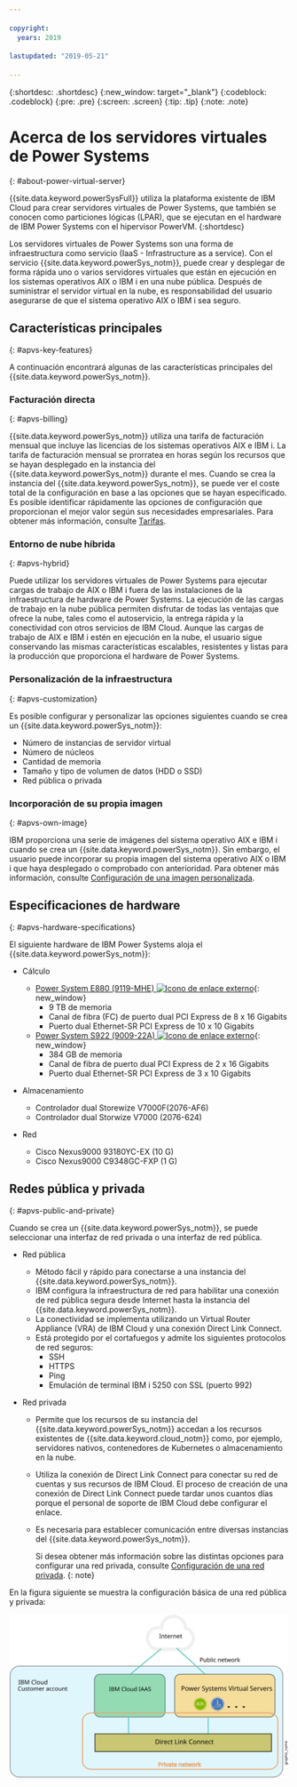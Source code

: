 ```yaml
---

copyright:
  years: 2019

lastupdated: "2019-05-21"

---
```


{:shortdesc: .shortdesc}
{:new_window: target="_blank"}
{:codeblock: .codeblock}
{:pre: .pre}
{:screen: .screen}
{:tip: .tip}
{:note: .note}

# Acerca de los servidores virtuales de Power Systems
{: #about-power-virtual-server}

{{site.data.keyword.powerSysFull}} utiliza la plataforma existente de IBM Cloud para crear servidores virtuales de Power Systems, que también se conocen como particiones lógicas (LPAR), que se ejecutan en el hardware de IBM Power Systems con el hipervisor PowerVM.
{:shortdesc}

Los servidores virtuales de Power Systems son una forma de infraestructura como servicio (IaaS - Infrastructure as a service). Con el servicio {{site.data.keyword.powerSys_notm}}, puede crear y desplegar de forma rápida uno o varios servidores virtuales que están en ejecución en los sistemas operativos AIX o IBM i en una nube pública. Después de suministrar el servidor virtual en la nube, es responsabilidad del usuario asegurarse de que el sistema operativo AIX o IBM i sea seguro.

## Características principales
{: #apvs-key-features}

A continuación encontrará algunas de las características principales del {{site.data.keyword.powerSys_notm}}.

### Facturación directa
{: #apvs-billing}

{{site.data.keyword.powerSys_notm}} utiliza una tarifa de facturación mensual que incluye las licencias de los sistemas operativos AIX e IBM i. La tarifa de facturación mensual se prorratea en horas según los recursos que se hayan desplegado en la instancia del {{site.data.keyword.powerSys_notm}} durante el mes. Cuando se crea la instancia del {{site.data.keyword.powerSys_notm}}, se puede ver el coste total de la configuración en base a las opciones que se hayan especificado.  Es posible identificar rápidamente las opciones de configuración que proporcionan el mejor valor según sus necesidades empresariales. Para obtener más información, consulte [Tarifas](/docs/infrastructure/power-iaas?topic=power-iaas-pricing-virtual-server#pricing-virtual-server).

### Entorno de nube híbrida
{: #apvs-hybrid}

Puede utilizar los servidores virtuales de Power Systems para ejecutar cargas de trabajo de AIX o IBM i fuera de las instalaciones de la infraestructura de hardware de Power Systems. La ejecución de las cargas de trabajo en la nube pública permiten disfrutar de todas las ventajas que ofrece la nube, tales como el autoservicio, la entrega rápida y la conectividad con otros servicios de IBM Cloud. Aunque las cargas de trabajo de AIX e IBM i estén en ejecución en la nube, el usuario sigue conservando las mismas características escalables, resistentes y listas para la producción que proporciona el hardware de Power Systems.

### Personalización de la infraestructura
{: #apvs-customization}

Es posible configurar y personalizar las opciones siguientes cuando se crea un {{site.data.keyword.powerSys_notm}}:
* Número de instancias de servidor virtual
* Número de núcleos
* Cantidad de memoria
* Tamaño y tipo de volumen de datos (HDD o SSD)
* Red pública o privada

### Incorporación de su propia imagen
{: #apvs-own-image}

IBM proporciona una serie de imágenes del sistema operativo AIX e IBM i cuando se crea un {{site.data.keyword.powerSys_notm}}. Sin embargo, el usuario puede incorporar su propia imagen del sistema operativo AIX o IBM i que haya desplegado o comprobado con anterioridad. Para obtener más información, consulte [Configuración de una imagen personalizada](/docs/infrastructure/power-iaas?topic=power-iaas-configuring-custom-image#configuring-custom-image).

## Especificaciones de hardware
{: #apvs-hardware-specifications}

El siguiente hardware de IBM Power Systems aloja el {{site.data.keyword.powerSys_notm}}:

* Cálculo
  * [Power System E880 (9119-MHE) ![Icono de enlace externo](../icons/launch-glyph.svg "Icono de enlace externo")](https://www.ibm.com/support/knowledgecenter/en/POWER8/p8hdx/9119_mhe_landing.htm){: new_window}
    * 9 TB de memoria
    * Canal de fibra (FC) de puerto dual PCI Express de 8 x 16 Gigabits
    * Puerto dual Ethernet-SR PCI Express de 10 x 10 Gigabits
  * [Power System S922 (9009-22A) ![Icono de enlace externo](../icons/launch-glyph.svg "Icono de enlace externo")](https://www.ibm.com/support/knowledgecenter/en/POWER9/p9hdx/9009_22a_landing.htm){: new_window}
    * 384 GB de memoria
    * Canal de fibra de puerto dual PCI Express de 2 x 16 Gigabits
    * Puerto dual Ethernet-SR PCI Express de 3 x 10 Gigabits

* Almacenamiento
  * Controlador dual Storewize V7000F(2076-AF6)
  * Controlador dual Storwize V7000 (2076-624)

* Red
  * Cisco Nexus9000 93180YC-EX (10 G)
  * Cisco Nexus9000 C9348GC-FXP (1 G)

## Redes pública y privada
{: #apvs-public-and-private}

Cuando se crea un {{site.data.keyword.powerSys_notm}}, se puede seleccionar una interfaz de red privada o una interfaz de red pública.

* Red pública
  * Método fácil y rápido para conectarse a una instancia del {{site.data.keyword.powerSys_notm}}.
  * IBM configura la infraestructura de red para habilitar una conexión de red pública segura desde Internet hasta la instancia del {{site.data.keyword.powerSys_notm}}.
  * La conectividad se implementa utilizando un Virtual Router Appliance (VRA) de IBM Cloud y una conexión Direct Link Connect.
  * Está protegido por el cortafuegos y admite los siguientes protocolos de red seguros:
    * SSH
    * HTTPS
    * Ping
    * Emulación de terminal IBM i 5250 con SSL (puerto 992)

* Red privada
  * Permite que los recursos de su instancia del {{site.data.keyword.powerSys_notm}} accedan a los recursos existentes de {{site.data.keyword.cloud_notm}} como, por ejemplo, servidores nativos, contenedores de Kubernetes o almacenamiento en la nube.
  * Utiliza la conexión de Direct Link Connect para conectar su red de cuentas y sus recursos de IBM Cloud. El proceso de creación de una conexión de Direct Link Connect puede tardar unos cuantos días porque el personal de soporte de IBM Cloud debe configurar el enlace.
  * Es necesaria para establecer comunicación entre diversas instancias del {{site.data.keyword.powerSys_notm}}.

    Si desea obtener más información sobre las distintas opciones para configurar una red privada, consulte [Configuración de una red privada](/docs/infrastructure/power-iaas?topic=power-iaas-cpn-configuring#cpn-configuring).
    {: note}

En la figura siguiente se muestra la configuración básica de una red pública y privada:

![Muestra cómo fluye el tráfico de red para la conexión pública o privada](/images/power-iaas-network1.svg "Muestra cómo fluye el tráfico de red para la conexión pública o privada")

<!-- Customer A is able to connect to a public network by using a Direct Link Dedicated connection with their {{site.data.keyword.cloud_notm}} Power account. -->
<!-- Customer A is able to connect to a private network by using a Direct Link Connect connection with their {{site.data.keyword.cloud_notm}} account. -->
<!-- Customer A can use either a public or private network to access their {{site.data.keyword.powerSys_notm}}. -->
<!-- Customer B is able to connect to only a private network by using a Direct Link Connect connection with their {{site.data.keyword.cloud_notm}} account.  -->
